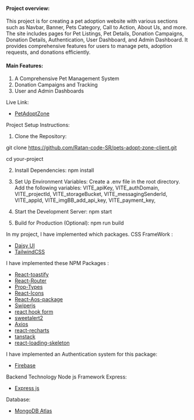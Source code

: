 #### Project overview:
This project is for creating a pet adoption website with various sections such as Navbar, Banner, Pets Category, Call to Action, About Us, and more. The site includes pages for Pet Listings, Pet Details, Donation Campaigns, Donation Details, Authentication, User Dashboard, and Admin Dashboard. It provides comprehensive features for users to manage pets, adoption requests, and donations efficiently.

#### Main Features:
1. A Comprehensive Pet Management System
2. Donation Campaigns and Tracking
3. User and Admin Dashboards

Live Link:   
- [PetAdoptZone](https://petadoptzone.web.app/)

Project Setup Instructions:
1. Clone the Repository:

git clone https://github.com/Ratan-code-SR/pets-adopt-zone-client.git

cd your-project

2. Install Dependencies:
npm install

3. Set Up Environment Variables:
Create a .env file in the root directory.
Add the following variables:
VITE_apiKey,
VITE_authDomain,
VITE_projectId,
VITE_storageBucket,
VITE_messagingSenderId,
VITE_appId,
VITE_imgBB_add_api_key,
VITE_payment_key,

4. Start the Development Server:
npm start

5. Build for Production (Optional):
npm run build

 In my project, I have implemented which packages.
 CSS FrameWork :
- [Daisy UI](https://daisyui.com/)
- [TailwindCSS](https://tailwindcss.com/)


 I have implemented these NPM Packages :
- [React-toastify](https://www.npmjs.com/package/react-toastify)
- [React-Router](https://reactrouter.com/en/main)
- [Prop-Types](https://www.npmjs.com/package/prop-types)
- [React-Icons](https://react-icons.github.io/react-icons/)
- [React-Aos-package](https://michalsnik.github.io/aos/)
- [Swiperjs](https://swiperjs.com/)
- [react hook form](https://www.react-hook-form.com/)
- [sweetalert2](https://sweetalert2.github.io/)
- [Axios](https://axios-http.com/)
- [react-recharts](https://recharts.org/en-US/examples/TwoLevelPieChart)
- [tanstack](https://tanstack.com/query/latest)
- [react-loading-skeleton](https://www.npmjs.com/package/react-loading-skeleton)


 I have implemented an Authentication system for this package:
- [Firebase](https://firebase.google.com/)

 Backend Technology Node js Framework Express:
- [Express js](https://expressjs.com/)

 Database:
- [MongoDB Atlas ](https://www.mongodb.com/atlas/database)
